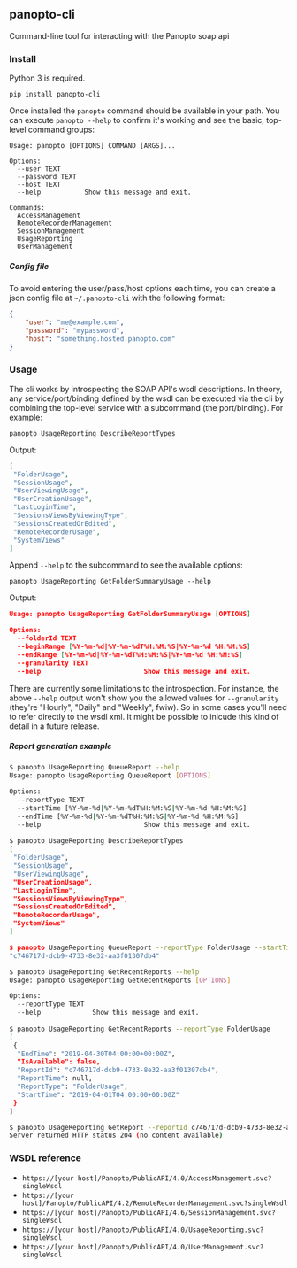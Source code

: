 ## panopto-cli

Command-line tool for interacting with the Panopto soap api

### Install

Python 3 is required.

`pip install panopto-cli`


Once installed the `panopto` command should be available in your path. You can execute `panopto --help` to confirm it's working and see the basic, top-level command groups:

```
Usage: panopto [OPTIONS] COMMAND [ARGS]...

Options:
  --user TEXT
  --password TEXT
  --host TEXT
  --help           Show this message and exit.

Commands:
  AccessManagement
  RemoteRecorderManagement
  SessionManagement
  UsageReporting
  UserManagement
```

##### Config file

To avoid entering the user/pass/host options each time, you can create a json config file at `~/.panopto-cli` with the following format:

```json
{
    "user": "me@example.com",
    "password": "mypassword",
    "host": "something.hosted.panopto.com"
}
```

### Usage

The cli works by introspecting the SOAP API's wsdl descriptions. In theory, any service/port/binding defined by the wsdl can be executed via the cli by combining the top-level service with a subcommand (the port/binding). For example:

`panopto UsageReporting DescribeReportTypes`

Output:

```json
[
 "FolderUsage",
 "SessionUsage",
 "UserViewingUsage",
 "UserCreationUsage",
 "LastLoginTime",
 "SessionsViewsByViewingType",
 "SessionsCreatedOrEdited",
 "RemoteRecorderUsage",
 "SystemViews"
]
```

Append `--help` to the subcommand to see the available options:

`panopto UsageReporting GetFolderSummaryUsage --help`

Output:

```json
Usage: panopto UsageReporting GetFolderSummaryUsage [OPTIONS]

Options:
  --folderId TEXT
  --beginRange [%Y-%m-%d|%Y-%m-%dT%H:%M:%S|%Y-%m-%d %H:%M:%S]
  --endRange [%Y-%m-%d|%Y-%m-%dT%H:%M:%S|%Y-%m-%d %H:%M:%S]
  --granularity TEXT
  --help                          Show this message and exit.
```

There are currently some limitations to the introspection. For instance, the above `--help` output won't show you the allowed values for `--granularity` (they're "Hourly", "Daily" and "Weekly", fwiw). So in some cases you'll need to refer directly to the wsdl xml. It might be possible to inlcude this kind of detail in a future release.


##### Report generation example

```bash
$ panopto UsageReporting QueueReport --help
Usage: panopto UsageReporting QueueReport [OPTIONS]

Options:
  --reportType TEXT
  --startTime [%Y-%m-%d|%Y-%m-%dT%H:%M:%S|%Y-%m-%d %H:%M:%S]
  --endTime [%Y-%m-%d|%Y-%m-%dT%H:%M:%S|%Y-%m-%d %H:%M:%S]
  --help                          Show this message and exit.
  
$ panopto UsageReporting DescribeReportTypes
[
 "FolderUsage",
 "SessionUsage",
 "UserViewingUsage",
 "UserCreationUsage",
 "LastLoginTime",
 "SessionsViewsByViewingType",
 "SessionsCreatedOrEdited",
 "RemoteRecorderUsage",
 "SystemViews"
]

$ panopto UsageReporting QueueReport --reportType FolderUsage --startTime 2019-04-01 --endTime 2019-04-30
"c746717d-dcb9-4733-8e32-aa3f01307db4"

$ panopto UsageReporting GetRecentReports --help
Usage: panopto UsageReporting GetRecentReports [OPTIONS]

Options:
  --reportType TEXT
  --help             Show this message and exit.
  
$ panopto UsageReporting GetRecentReports --reportType FolderUsage
[
 {
  "EndTime": "2019-04-30T04:00:00+00:00Z",
  "IsAvailable": false,
  "ReportId": "c746717d-dcb9-4733-8e32-aa3f01307db4",
  "ReportTime": null,
  "ReportType": "FolderUsage",
  "StartTime": "2019-04-01T04:00:00+00:00Z"
 }
]

$ panopto UsageReporting GetReport --reportId c746717d-dcb9-4733-8e32-aa3f01307db4
Server returned HTTP status 204 (no content available)
```
### WSDL reference

* `https://[your host]/Panopto/PublicAPI/4.0/AccessManagement.svc?singleWsdl`
* `https://[your host]/Panopto/PublicAPI/4.2/RemoteRecorderManagement.svc?singleWsdl`
* `https://[your host]/Panopto/PublicAPI/4.6/SessionManagement.svc?singleWsdl`
* `https://[your host]/Panopto/PublicAPI/4.0/UsageReporting.svc?singleWsdl`
* `https://[your host]/Panopto/PublicAPI/4.0/UserManagement.svc?singleWsdl`
